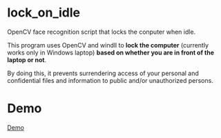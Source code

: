 # lock_on_idle
OpenCV face recognition script that locks the conputer when idle.

This program uses OpenCV and windll to **lock the computer** (currently works only in Windows laptop) **based on whether you are in front of the laptop or not**.

By doing this, it prevents surrendering access of your personal and confidential files and information to public and/or unauthorized persons.

# Demo

<a href="https://imgflip.com/gif/45epfc">Demo</a>
